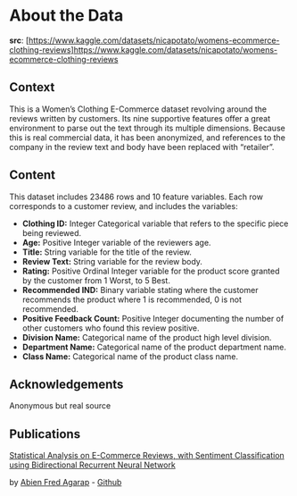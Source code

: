 # About the Data

**src**: [https://www.kaggle.com/datasets/nicapotato/womens-ecommerce-clothing-reviews]https://www.kaggle.com/datasets/nicapotato/womens-ecommerce-clothing-reviews

## Context

This is a Women’s Clothing E-Commerce dataset revolving around the reviews written by customers. Its nine supportive features offer a great environment to parse out the text through its multiple dimensions. Because this is real commercial data, it has been anonymized, and references to the company in the review text and body have been replaced with “retailer”.

## Content

This dataset includes 23486 rows and 10 feature variables. Each row corresponds to a customer review, and includes the variables:

*   **Clothing ID:** Integer Categorical variable that refers to the specific piece being reviewed.
*   **Age:** Positive Integer variable of the reviewers age.
*   **Title:** String variable for the title of the review.
*   **Review Text:** String variable for the review body.
*   **Rating:** Positive Ordinal Integer variable for the product score granted by the customer from 1 Worst, to 5 Best.
*   **Recommended IND:** Binary variable stating where the customer recommends the product where 1 is recommended, 0 is not recommended.
*   **Positive Feedback Count:** Positive Integer documenting the number of other customers who found this review positive.
*   **Division Name:** Categorical name of the product high level division.
*   **Department Name:** Categorical name of the product department name.
*   **Class Name:** Categorical name of the product class name.

## Acknowledgements

Anonymous but real source

## Publications

[Statistical Analysis on E-Commerce Reviews, with Sentiment Classification using Bidirectional Recurrent Neural Network](https://www.researchgate.net/publication/323545316_Statistical_Analysis_on_E-Commerce_Reviews_with_Sentiment_Classification_using_Bidirectional_Recurrent_Neural_Network)  
  
by [Abien Fred Agarap](https://www.kaggle.com/afagarap) - [Github](https://github.com/AFAgarap/ecommerce-reviews-analysis)